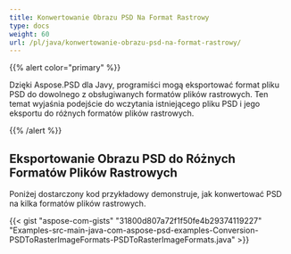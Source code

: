 ```yaml
---
title: Konwertowanie Obrazu PSD Na Format Rastrowy
type: docs
weight: 60
url: /pl/java/konwertowanie-obrazu-psd-na-format-rastrowy/
---
```


{{% alert color="primary" %}} 

Dzięki Aspose.PSD dla Javy, programiści mogą eksportować format pliku PSD do dowolnego z obsługiwanych formatów plików rastrowych. Ten temat wyjaśnia podejście do wczytania istniejącego pliku PSD i jego eksportu do różnych formatów plików rastrowych.

{{% /alert %}} 
## **Eksportowanie Obrazu PSD do Różnych Formatów Plików Rastrowych**
Poniżej dostarczony kod przykładowy demonstruje, jak konwertować PSD na kilka formatów plików rastrowych.



{{< gist "aspose-com-gists" "31800d807a72f1f50fe4b29374119227" "Examples-src-main-java-com-aspose-psd-examples-Conversion-PSDToRasterImageFormats-PSDToRasterImageFormats.java" >}}
